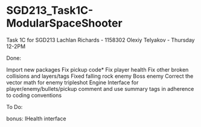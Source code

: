 # SGD213_Task1C-ModularSpaceShooter
 Task 1C for SGD213
Lachlan Richards - 1158302
Olexiy Telyakov - Thursday 12-2PM


Done:

Import new packages
Fix pickup code*
Fix player health
Fix other broken collisions and layers/tags
Fixed falling rock enemy
Boss enemy
Correct the vector math for enemy tripleshot
Engine Interface for player/enemy/bullets/pickup
comment and use summary tags in adherence to coding conventions

To Do:

bonus: IHealth interface
